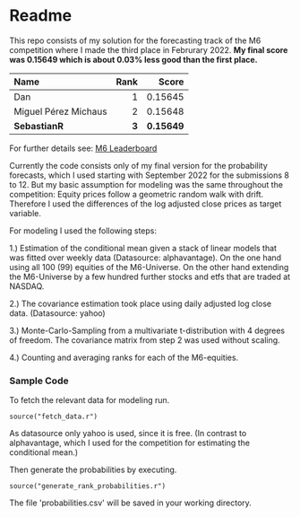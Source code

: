 # Readme

This repo consists of my solution for the forecasting track of the M6 competition where I made the third place in Februrary 2022. **My final score was 0.15649 which is about 0.03% less good than the first place.**

| Name                  | Rank   | Score  | 
| :----                 |-----:  |------------:|
| Dan                   |  1     |   0.15645   |     
| Miguel Pérez Michaus  |  2     |   0.15648   |           
| **SebastianR**            |  **3**     |    **0.15649**  |        

For further details see: [M6 Leaderboard](https://m6competition.com/Leaderboard)

Currently the code consists only of my final version for the probability forecasts, which I used starting with September 2022 for the submissions 8 to 12. But my basic assumption for modeling was the same throughout the competition: Equity prices follow a geometric random walk with drift. Therefore I used the differences of the log adjusted close prices as target variable.

For modeling I used the following steps:

1.) Estimation of the conditional mean given a stack of linear models that was fitted over weekly data (Datasource: alphavantage). On the one hand using all 100 (99) equities of the M6-Universe. On the other hand extending the M6-Universe by a few hundred further stocks and etfs that are traded at NASDAQ. 

2.) The covariance estimation took place using daily adjusted log close data. (Datasource: yahoo)

3.) Monte-Carlo-Sampling from a multivariate t-distribution with 4 degrees of freedom. The covariance matrix from step 2 was used without scaling. 

4.) Counting and averaging ranks for each of the M6-equities.


### Sample Code

To fetch the relevant data for modeling run. 

```
source("fetch_data.r")
```

As datasource only yahoo is used, since it is free. (In contrast to alphavantage, which I used for the competition for estimating the conditional mean.)

Then generate the probabilities by executing.

```
source("generate_rank_probabilities.r")
```

The file 'probabilities.csv' will be saved in your working directory.
